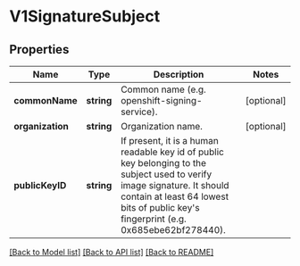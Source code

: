 # V1SignatureSubject

## Properties
Name | Type | Description | Notes
------------ | ------------- | ------------- | -------------
**commonName** | **string** | Common name (e.g. openshift-signing-service). | [optional] 
**organization** | **string** | Organization name. | [optional] 
**publicKeyID** | **string** | If present, it is a human readable key id of public key belonging to the subject used to verify image signature. It should contain at least 64 lowest bits of public key&#39;s fingerprint (e.g. 0x685ebe62bf278440). | 

[[Back to Model list]](../README.md#documentation-for-models) [[Back to API list]](../README.md#documentation-for-api-endpoints) [[Back to README]](../README.md)



